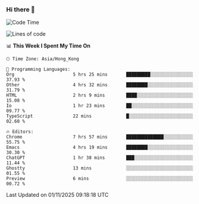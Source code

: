 ### Hi there 👋

<!--
**nicehiro/nicehiro** is a ✨ _special_ ✨ repository because its `README.md` (this file) appears on your GitHub profile.

Here are some ideas to get you started:

- 🔭 I’m currently working on ...
- 🌱 I’m currently learning ...
- 👯 I’m looking to collaborate on ...
- 🤔 I’m looking for help with ...
- 💬 Ask me about ...
- 📫 How to reach me: ...
- 😄 Pronouns: ...
- ⚡ Fun fact: ...
-->

<!--START_SECTION:waka-->
![Code Time](http://img.shields.io/badge/Code%20Time-1%2C186%20hrs%2049%20mins-blue)

![Lines of code](https://img.shields.io/badge/From%20Hello%20World%20I%27ve%20Written-1.9%20million%20lines%20of%20code-blue)

📊 **This Week I Spent My Time On** 

```text
🕑︎ Time Zone: Asia/Hong_Kong

💬 Programming Languages: 
Org                      5 hrs 25 mins       █████████░░░░░░░░░░░░░░░░   37.93 % 
Other                    4 hrs 32 mins       ████████░░░░░░░░░░░░░░░░░   31.79 % 
HTML                     2 hrs 9 mins        ████░░░░░░░░░░░░░░░░░░░░░   15.08 % 
Io                       1 hr 23 mins        ██░░░░░░░░░░░░░░░░░░░░░░░   09.77 % 
TypeScript               22 mins             █░░░░░░░░░░░░░░░░░░░░░░░░   02.60 % 

🔥 Editors: 
Chrome                   7 hrs 57 mins       ██████████████░░░░░░░░░░░   55.75 % 
Emacs                    4 hrs 19 mins       ████████░░░░░░░░░░░░░░░░░   30.30 % 
ChatGPT                  1 hr 38 mins        ███░░░░░░░░░░░░░░░░░░░░░░   11.44 % 
Ghostty                  13 mins             ░░░░░░░░░░░░░░░░░░░░░░░░░   01.55 % 
Preview                  6 mins              ░░░░░░░░░░░░░░░░░░░░░░░░░   00.72 % 
```


 Last Updated on 01/11/2025 09:18:18 UTC
<!--END_SECTION:waka-->
